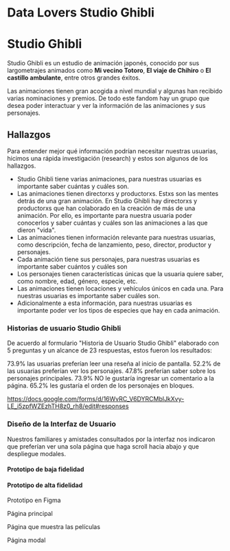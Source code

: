 # Data Lovers Studio Ghibli

# Studio Ghibli

Studio Ghibli es un estudio de animación japonés, conocido por sus largometrajes
animados como **Mi vecino Totoro**, **El viaje de Chihiro** o
**El castillo ambulante**, entre otros grandes éxitos.

Las animaciones tienen gran acogida a nivel mundial y algunas han recibido
varias nominaciones y premios. De todo este fandom hay un grupo que desea poder
interactuar y ver la información de las animaciones y sus personajes.

## Hallazgos

Para entender mejor qué información podrían necesitar nuestras usuarias,
hicimos una rápida investigación (research) y estos son algunos de los
hallazgos.

- Studio Ghibli tiene varias animaciones, para nuestras usuarias es importante
  saber cuántas y cuáles son.
- Las animaciones tienen directorxs y productorxs. Estxs son las mentes detrás
  de una gran animación. En Studio Ghibli hay directorxs y productorxs que han
  colaborado en la creación de más de una animación. Por ello, es importante
  para nuestra usuaria poder conocerlos y saber cuántas y cuáles son las
  animaciones a las que dieron "vida".
- Las animaciones tienen información relevante para nuestras usuarias, como
  descripción, fecha de lanzamiento, peso, director, productor y personajes.
- Cada animación tiene sus personajes, para nuestras usuarias es importante
  saber cuántos y cuáles son
- Los personajes tienen características únicas que la usuaria quiere saber, como
  nombre, edad, género, especie, etc.
- Las animaciones tienen locaciones y vehículos únicos en cada una. Para
  nuestras usuarias es importante saber cuáles son.
- Adicionalmente a esta información, para nuestras usuarias es importante poder
  ver los tipos de especies que hay en cada animación.


### Historias de usuario Studio Ghibli

De acuerdo al formulario "Historia de Usuario Studio Ghibli" elaborado con 5 preguntas 
y un alcance de 23 respuestas, estos fueron los resultados:

 73.9% las usuarias preferían leer una reseña al inicio de pantalla.
52.2% de las usuarias preferían ver los personajes.
47.8% preferían saber sobre los personajes principales.
73.9% NO le gustaría ingresar un comentario a la página.
65.2% les gustaría el orden de los personajes en bloques.

https://docs.google.com/forms/d/16WvRC_V6DYRCMblJkXvy-LE_i5zpfWZEzhTH8z0_rh8/edit#responses


### Diseño de la Interfaz de Usuario

Nuestros familiares y amistades consultados por la interfaz nos indicaron que preferían ver una sola página que haga scroll hacia abajo y que despliegue modales.


#### Prototipo de baja fidelidad




#### Prototipo de alta fidelidad

Prototipo en Figma

Página principal

Página que muestra las películas

Página modal


